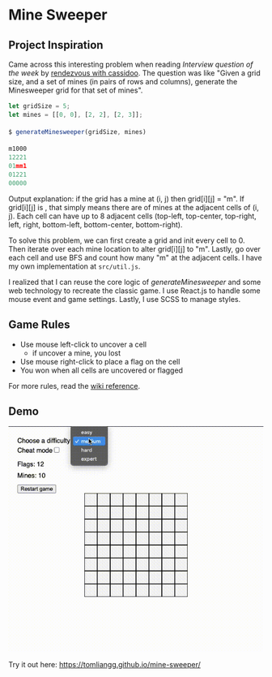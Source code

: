 # Mine Sweeper

## Project Inspiration

Came across this interesting problem when reading _Interview question of the week_ by [rendezvous with cassidoo](https://buttondown.email/cassidoo/archive/we-need-to-do-a-better-job-of-putting-ourselves/). The question was like "Given a grid size, and a set of mines (in pairs of rows and columns), generate the Minesweeper grid for that set of mines".

```js
let gridSize = 5;
let mines = [[0, 0], [2, 2], [2, 3]];

$ generateMinesweeper(gridSize, mines)

m1000
12221
01mm1
01221
00000
```

Output explanation: if the grid has a mine at (i, j) then grid[i][j] = "m". If grid[i][j] is <number>, that simply means there are <number> of mines at the adjacent cells of (i, j). Each cell can have up to 8 adjacent cells (top-left, top-center, top-right, left, right, bottom-left, bottom-center, bottom-right).

To solve this problem, we can first create a grid and init every cell to 0. Then iterate over each mine location to alter grid[i][j] to "m". Lastly, go over each cell and use BFS and count how many "m" at the adjacent cells. I have my own implementation at `src/util.js`.

I realized that I can reuse the core logic of _generateMinesweeper_ and some web technology to recreate the classic game. I use React.js to handle some mouse event and game settings. Lastly, I use SCSS to manage styles.

## Game Rules

- Use mouse left-click to uncover a cell
  - if uncover a mine, you lost
- Use mouse right-click to place a flag on the cell
- You won when all cells are uncovered or flagged

For more rules, read the [wiki reference](<https://en.wikipedia.org/wiki/Minesweeper_(video_game)>). 

## Demo
![game play demo](demo/Mine%20Sweeper%20Game%20Play.gif)

Try it out here: https://tomliangg.github.io/mine-sweeper/